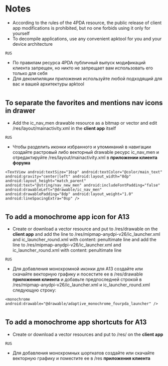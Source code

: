 # Notes
- According to the rules of the 4PDA resource, the public release of client app modifications is prohibited, but no one forbids using it only for yourself
- To decompile applications, use any convenient apktool for you and your device architecture

`RUS`
- По правилам ресурса 4PDA публичный выпуск модификаций клиента запрещен, но никто не запрещает вам использовать его только для себя
- Для декомпиляции приложения используйте любой подходящий для вас и вашей архитектуры apktool

#
#

## To separate the favorites and mentions nav icons in drawer
- Add the ic_nav_men drawable resource as a bitmap or vector and edit /res/layout/mainactivity.xml in the **client app** itself

`RUS`

- Чтобы разделить иконки избранного и упоминаний в навигации создайте растровый либо векторный drawable ресурс ic_nav_men и отредактируйте /res/layout/mainactivity.xml в **приложении клиента форума**

`<TextView
    android:textSize="16sp"
    android:textColor="@color/main_text"
    android:gravity="center|left"
    android:layout_width="0dp"
    android:layout_height="match_parent"
    android:text="@string/nav_new_men"
    android:includeFontPadding="false"
    android:drawableLeft="@drawable/ic_nav_men"
    android:drawablePadding="8dp"
    android:layout_weight="1.0"
    android:lineSpacingExtra="0sp" />
`

#
#

## To add a monochrome app icon for A13
- Create or download a vector resource and put to /res/drawable on the **client app** and add the line to /res/mipmap-anydpi-v26/ic_launcher.xml and ic_launcher_round.xml with content:
penultimate line and add the line to /res/mipmap-anydpi-v26/ic_launcher.xml and ic_launcher_round.xml with content:
penultimate line

`RUS`
- Для добавления монохромной иконки для A13 создайте или скачайте векторную графику и посестите ее в /res/drawable **приложения клиента** и добавьте предпоследней строкой в /res/mipmap-anydpi-v26/ic_launcher.xml и ic_launcher_round.xml следующую строку:

`<monochrome android:drawable="@drawable/adaptive_monochrome_fourpda_launcher" />`

#
#

## To add a monochrome app shortcuts for A13
- Create or download a vector resources and put to /res/ on the **client app**

`RUS`
- Для добавления монохромных шорткатов создайте или скачайте векторную графику и поместите ее в /res **приложения клиента** 